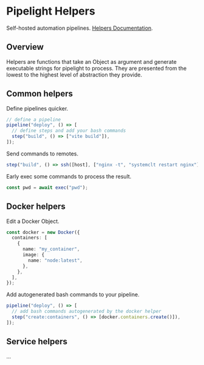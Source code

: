 # Pipelight Helpers

Self-hosted automation pipelines.
[Helpers Documentation](https://pipelight.dev/helpers/composition).

## Overview

Helpers are functions that take an Object as argument and generate executable strings for pipelight to process.
They are presented from the lowest to the highest level of abstraction they provide.

## Common helpers

Define pipelines quicker.

```ts
// define a pipeline
pipeline("deploy", () => [
  // define steps and add your bash commands
  step("build", () => ["vite build"]),
]);
```

Send commands to remotes.

```ts
step("build", () => ssh([host], ["nginx -t", "systemclt restart nginx"])),
```

Early exec some commands to process the result.

```ts
const pwd = await exec("pwd");
```

## Docker helpers

Edit a Docker Object.

```ts
const docker = new Docker({
  containers: [
    {
      name: "my_container",
      image: {
        name: "node:latest",
      },
    },
  ],
});
```

Add autogenerated bash commands to your pipeline.

```ts
pipeline("deploy", () => [
  // add bash commands autogenerated by the docker helper
  step("create:containers", () => [docker.containers.create()]),
]);
```

## Service helpers

...
